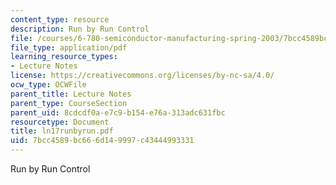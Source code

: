 ```yaml
---
content_type: resource
description: Run by Run Control
file: /courses/6-780-semiconductor-manufacturing-spring-2003/7bcc4589bc666d149997c43444993331_ln17runbyrun.pdf
file_type: application/pdf
learning_resource_types:
- Lecture Notes
license: https://creativecommons.org/licenses/by-nc-sa/4.0/
ocw_type: OCWFile
parent_title: Lecture Notes
parent_type: CourseSection
parent_uid: 8cdcdf0a-e7c9-b154-e76a-313adc631fbc
resourcetype: Document
title: ln17runbyrun.pdf
uid: 7bcc4589-bc66-6d14-9997-c43444993331
---
```

Run by Run Control